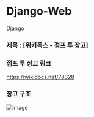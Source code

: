 # Django-Web
Django
### 제목 : [위키독스 - 점프 투 장고]




### 점프 투 장고 링크
https://wikidocs.net/78328




### 장고 구조
![image](https://github.com/Dgenealogy/Django-Web/assets/14217978/b5ce62e9-3bd8-49b3-89f7-d61729ca9afd)
